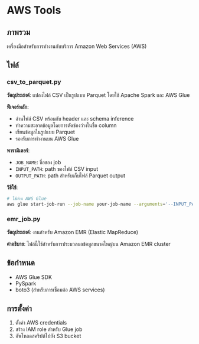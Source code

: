 # AWS Tools

## ภาพรวม
เครื่องมือสำหรับการทำงานกับบริการ Amazon Web Services (AWS)

## ไฟล์

### csv_to_parquet.py
**วัตถุประสงค์**: แปลงไฟล์ CSV เป็นรูปแบบ Parquet โดยใช้ Apache Spark และ AWS Glue

**ฟีเจอร์หลัก**:
- อ่านไฟล์ CSV พร้อมกับ header และ schema inference
- ทำความสะอาดข้อมูลโดยการตัดช่องว่างในชื่อ column
- เขียนข้อมูลในรูปแบบ Parquet
- รองรับการทำงานบน AWS Glue

**พารามิเตอร์**:
- `JOB_NAME`: ชื่อของ job
- `INPUT_PATH`: path ของไฟล์ CSV input
- `OUTPUT_PATH`: path สำหรับเก็บไฟล์ Parquet output

**วิธีใช้**:
```bash
# ใช้ผ่าน AWS Glue
aws glue start-job-run --job-name your-job-name --arguments='--INPUT_PATH=s3://bucket/input.csv --OUTPUT_PATH=s3://bucket/output/'
```

### emr_job.py
**วัตถุประสงค์**: งานสำหรับ Amazon EMR (Elastic MapReduce)

**คำอธิบาย**: ไฟล์นี้ใช้สำหรับการประมวลผลข้อมูลขนาดใหญ่บน Amazon EMR cluster

## ข้อกำหนด
- AWS Glue SDK
- PySpark
- boto3 (สำหรับการเชื่อมต่อ AWS services)

## การตั้งค่า
1. ตั้งค่า AWS credentials
2. สร้าง IAM role สำหรับ Glue job
3. อัพโหลดสคริปต์ไปยัง S3 bucket